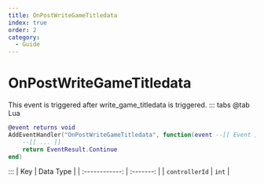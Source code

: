 ```yaml
---
title: OnPostWriteGameTitledata
index: true
order: 2
category:
  - Guide
---
```


# OnPostWriteGameTitledata
This event is triggered after write_game_titledata is triggered.
::: tabs
@tab Lua
```lua
@event returns void
AddEventHandler("OnPostWriteGameTitledata", function(event --[[ Event ]])
    --[[ ... ]]
    return EventResult.Continue
end)
```

:::
|       Key      | Data Type |
| :------------: | :-------: |
| `controllerId` |   `int`   |